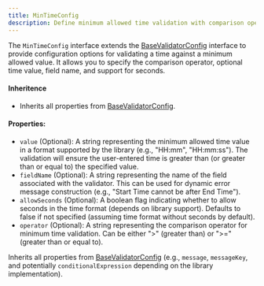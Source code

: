 ```yaml
---
title: MinTimeConfig 
description: Define minimum allowed time validation with comparison operators ('>', '>=') along with optional time value, field name, and allowing seconds in the format.
---
```

The `MinTimeConfig` interface extends the [BaseValidatorConfig](/api-reference/base-validator-config)  interface to provide configuration options for validating a time against a minimum allowed value. It allows you to specify the comparison operator, optional time value, field name, and support for seconds.

#### Inheritence
* Inherits all properties from [BaseValidatorConfig](/api-reference/base-validator-config).
#### Properties:
* `value` (Optional): A string representing the minimum allowed time value in a format supported by the library (e.g., "HH:mm", "HH:mm:ss"). The validation will ensure the user-entered time is greater than (or greater than or equal to) the specified value.
* `fieldName` (Optional): A string representing the name of the field associated with the validator. This can be used for dynamic error message construction (e.g., "Start Time cannot be after End Time").
* `allowSeconds` (Optional): A boolean flag indicating whether to allow seconds in the time format (depends on library support). Defaults to false if not specified (assuming time format without seconds by default).
* `operator` (Optional): A string representing the comparison operator for minimum time validation. Can be either ">" (greater than) or ">=" (greater than or equal to).

Inherits all properties from [BaseValidatorConfig](/api-reference/base-validator-config) (e.g., `message`, `messageKey`, and potentially `conditionalExpression` depending on the library implementation).
